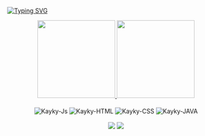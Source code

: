 [![Typing SVG](https://readme-typing-svg.demolab.com?font=Fira+Code&duration=2500&pause=1000&color=D8582C&multiline=true&width=725&height=120&lines=Ol%C3%A1%2C+meu+nome+%C3%A9+Victor+Muza%2C+seja+bem+vindo(a)+ao+meu+perfil!;Sou+estudante+de+Ci%C3%AAncia+da+Computa%C3%A7%C3%A3o;Hello%2C+my+name+is+Victor+Muza%2C+welcome+to+my+profile;+I'm+a+student+computer+science+)](https://git.io/typing-svg)

<div align="center">
  <a href="https://github.com/Victor733">
  <img height="180em" src="https://github-readme-stats.vercel.app/api?username=Victor733&show_icons=true&title_color=D8582C&theme=codeSTACKr&include_all_commits=true&count_private=true"/>
  <img height="180em" src="https://github-readme-stats.vercel.app/api/top-langs/?username=Victor733&title_color=D8582C&layout=compact&langs_count=7&theme=codeSTACKr"/>
  </a>
</div>
<div align="center" style="display: inline_block"><br>
  <img align="center" alt="Kayky-Js" src="https://img.shields.io/badge/JavaScript-F7DF1E?style=for-the-badge&logo=javascript&logoColor=black">
  <img align="center" alt="Kayky-HTML" src="https://img.shields.io/badge/HTML5-E34F26?style=for-the-badge&logo=html5&logoColor=white">
  <img align="center" alt="Kayky-CSS" src="https://img.shields.io/badge/CSS3-1572B6?style=for-the-badge&logo=css3&logoColor=white">
  <img align="center" alt="Kayky-JAVA" src="https://img.shields.io/badge/Java-ED8B00?style=for-the-badge&logo=java&logoColor=white">
</div>
<br/>
<div align="center">
<a href = "mailto:victormuza133@gmail.com"><img src="https://img.shields.io/badge/-Gmail-%23333?style=for-the-badge&logo=gmail&logoColor=white" target="_blank"></a>
<a href="https://www.linkedin.com/in/victor-muza/" target="_blank"><img src="https://img.shields.io/badge/-LinkedIn-%230077B5?style=for-the-badge&logo=linkedin&logoColor=white" target="_blank"></a>
</div>
